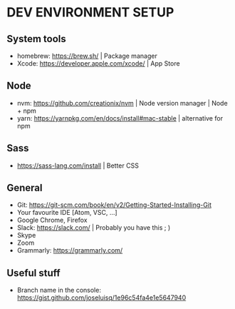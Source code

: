 # DEV ENVIRONMENT SETUP

## System tools
- homebrew: https://brew.sh/ | Package manager
- Xcode: https://developer.apple.com/xcode/ | App Store

## Node
- nvm: https://github.com/creationix/nvm | Node version manager | Node + npm
- yarn: https://yarnpkg.com/en/docs/install#mac-stable | alternative for npm

## Sass
- https://sass-lang.com/install | Better CSS

## General
- Git: https://git-scm.com/book/en/v2/Getting-Started-Installing-Git 
- Your favourite IDE [Atom, VSC, ...]
- Google Chrome, Firefox
- Slack: https://slack.com/ | Probably you have this ; )
- Skype
- Zoom
- Grammarly: https://grammarly.com/

## Useful stuff
- Branch name in the console: https://gist.github.com/joseluisq/1e96c54fa4e1e5647940
